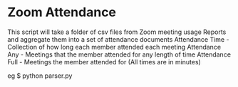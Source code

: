 # Zoom Attendance
 
This script will take a folder of csv files from Zoom meeting usage Reports and aggregate them into a set of attendance documents
Attendance Time - Collection of how long each member attended each meeting
Attendance Any - Meetings that the member attended for any length of time
Attendance Full - Meetings the member attended for <minimum time> (All times are in minutes)

eg $ python parser.py <path to reports folder> <minimum time>
